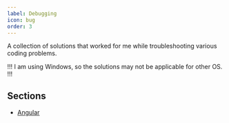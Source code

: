 ```yaml
---
label: Debugging
icon: bug
order: 3
---
```

A collection of solutions that worked for me while troubleshooting various coding problems.

!!!
I am using Windows, so the solutions may not be applicable for other OS.
!!!

## Sections

- [Angular](../debugging/angular.md)